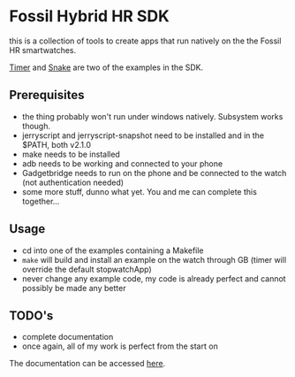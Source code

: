 # Fossil Hybrid HR SDK

this is a collection of tools to create apps that run natively on the the Fossil HR smartwatches.

[Timer](https://www.reddit.com/r/FossilHybrids/comments/ld9zc7/better_timer_v2/) and [Snake](https://www.reddit.com/r/FossilHybrids/comments/ldiah1/schnek_on_hr/) are two of the examples in the SDK.

## Prerequisites
- the thing probably won't run under windows natively. Subsystem works though.
- jerryscript and jerryscript-snapshot need to be installed and in the $PATH, both v2.1.0
- make needs to be installed
- adb needs to be working and connected to your phone
- Gadgetbridge needs to run on the phone and be connected to the watch (not authentication needed)
- some more stuff, dunno what yet. You and me can complete this together...

## Usage
- cd into one of the examples containing a Makefile
- `make` will build and install an example on the watch through GB (timer will override the default stopwatchApp)
- never change any example code, my code is already perfect and cannot possibly be made any better

## TODO's
- complete documentation
- once again, all of my work is perfect from the start on

The documentation can be accessed [here](DOCUMENTATION.md).
